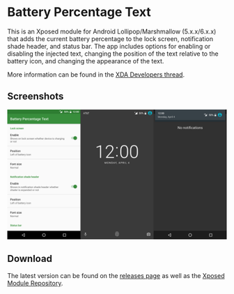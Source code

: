 Battery Percentage Text
=======================

This is an Xposed module for Android Lollipop/Marshmallow (5.x.x/6.x.x) that adds the current battery percentage to the lock screen, notification shade header, and status bar. The app includes options for enabling or disabling the injected text, changing the position of the text relative to the battery icon, and changing the appearance of the text.

More information can be found in the [XDA Developers thread](http://forum.xda-developers.com/xposed/modules/mod-battery-percentage-text-t3255027).

Screenshots
-----------

![](screenshots/screenshots.png?raw=true)

Download
--------

The latest version can be found on the [releases page](https://github.com/dsbeckham/xposed-battery-percentage-text/releases) as well as the [Xposed Module Repository](http://repo.xposed.info/module/com.extrinsic.batterypercentagetext).
